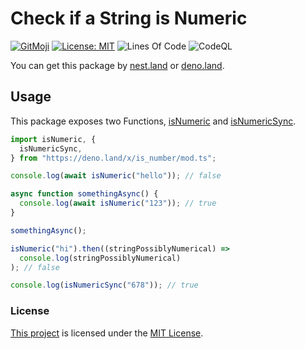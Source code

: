 # Check if a String is Numeric

[![GitMoji](https://img.shields.io/badge/Gitmoji-%F0%9F%8E%A8%20-FFDD67.svg)](https://gitmoji.dev)
[![License: MIT](https://img.shields.io/badge/License-MIT-blue.svg)](https://opensource.org/licenses/MIT)
![Lines Of Code](https://img.shields.io/tokei/lines/github.com/UltiRequiem/deno-is-number?color=blue&label=Total%20Lines)
![CodeQL](https://github.com/UltiRequiem/deno-is-numeric/workflows/CodeQL/badge.svg)

You can get this package by [nest.land](https://nest.land/package/is_number) or
[deno.land](https://deno.land/x/is_number).

## Usage

This package exposes two Functions,
[isNumeric](https://github.com/UltiRequiem/deno-is-numeric/blob/main/mod.ts#L1)
and
[isNumericSync](https://github.com/UltiRequiem/deno-is-numeric/blob/main/mod.ts#L5).

```typescript
import isNumeric, {
  isNumericSync,
} from "https://deno.land/x/is_number/mod.ts";

console.log(await isNumeric("hello")); // false

async function somethingAsync() {
  console.log(await isNumeric("123")); // true
}

somethingAsync();

isNumeric("hi").then((stringPossiblyNumerical) =>
  console.log(stringPossiblyNumerical)
); // false

console.log(isNumericSync("678")); // true
```

### License

[This project](https://deno.land/x/is_number) is licensed under the
[MIT License](./LICENSE.md).
